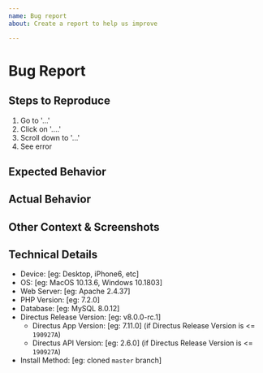 ```yaml
---
name: Bug report
about: Create a report to help us improve

---
```


<!--
For security issues, please email support@directus.io directly.

1. Do not delete this template or the issue will be closed
2. Ensure you're using the latest version of Directus
3. Post to the correct repo:
    App:  https://github.com/directus/app/issues
    API:  https://github.com/directus/api/issues (YOU ARE HERE)
    Docs: https://github.com/directus/docs/issues
-->

# Bug Report

## Steps to Reproduce

1. Go to '...'
2. Click on '....'
3. Scroll down to '...'
4. See error

## Expected Behavior

## Actual Behavior

## Other Context & Screenshots

<!-- Any other relevant information, screenshots, or schema files to help explain your problem -->

## Technical Details

- Device: [eg: Desktop, iPhone6, etc]
- OS: [eg: MacOS 10.13.6, Windows 10.1803]
- Web Server: [eg: Apache 2.4.37]
- PHP Version: [eg: 7.2.0]
- Database: [eg: MySQL 8.0.12]
- Directus Release Version: [eg: v8.0.0-rc.1]
    - Directus App Version: [eg: 7.11.0] (if Directus Release Version is <= `190927A`)
    - Directus API Version: [eg: 2.6.0] (if Directus Release Version is <= `190927A`)
- Install Method: [eg: cloned `master` branch]
